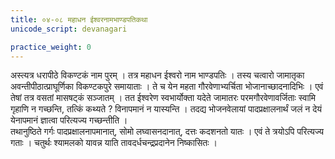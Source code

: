 ```yaml
---
title: ०४-०८ महाधन ईश्वरनामभाण्डपतिकथा
unicode_script: devanagari

practice_weight: 0
---
```

अस्त्यत्र धरापीठे विकण्टकं नाम पुरम् । तत्र महाधन ईश्वरो नाम भाण्डपतिः । तस्य चत्वारो जामातृका अवन्तीपीठात्प्राघूर्णिका विकण्टकपुरे समायाताः । ते च येन महता गौरवेणाभ्यर्चिता भोजानाच्छादनादिभिः । एवं तेषां तत्र वसतां मासषट्कं सञ्जातम् । तत ईश्वरेण स्वभार्योक्ता यदेते जामातरः परमगौरवेणावर्जिताः स्वामि गृहाणि न गच्छन्ति, तत्किं कथ्यते ? विनापमानं न यास्यन्ति । तदद्य भोजनवेलायां पादप्रक्षालनार्थं जलं न देयं येनापमानं ज्ञात्वा परित्यज्य गच्छन्तीति ।  
तथानुष्ठिते गर्गः पादप्रक्षालनापमानात्, सोमो लघ्वासनदानात्, दत्तः कदशनतो यातः । एवं ते त्रयोऽपि परित्यज्य गताः । चतुर्थः श्यामलको यावन्न याति तावदर्धचन्द्रप्रदानेन निष्कासितः ।
